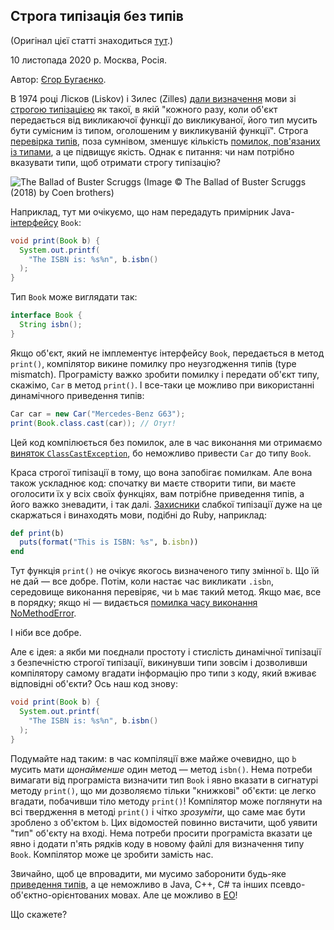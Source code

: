 ## Строга типізація без типів

(Оригінал цієї статті знаходиться [тут](https://www.yegor256.com/2020/11/10/typing-without-types.html).)

10 листопада 2020 р. Москва, Росія.

Автор: [Єгор Бугаєнко](https://www.yegor256.com).

В 1974 році Лісков (Liskov) і Зилес (Zilles) [дали визначення](https://dl.acm.org/doi/abs/10.1145/942572.807045) мови зі [строгою типізацією](https://en.wikipedia.org/wiki/Strong_and_weak_typing) як такої, в якій "кожного разу, коли об'єкт передається від викликаючої функції до викликуваної, його тип мусить бути сумісним із типом, оголошеним у викликуваній функції". Строга [перевірка типів](https://en.wikipedia.org/wiki/Type_system), поза сумнівом, зменшує кількість [помилок, пов'язаних із типами](https://en.wikipedia.org/wiki/Type_system#Type_errors), а це підвищує якість. Однак є питання: чи нам потрібно вказувати типи, щоб отримати строгу типізацію?

![The Ballad of Buster Scruggs](/the-ballad-of-buster-scruggs.jpg)
(Image :copyright: The Ballad of Buster Scruggs (2018) by Coen brothers)

Наприклад, тут ми очікуємо, що нам передадуть примірник Java-[інтерфейсу](https://docs.oracle.com/javase/tutorial/java/concepts/interface.html) `Book`:

```java
void print(Book b) {
  System.out.printf(
    "The ISBN is: %s%n", b.isbn()
  );
}
```

Тип `Book` може виглядати так:

```java
interface Book {
  String isbn();
}
```

Якщо об'єкт, який не імплементує інтерфейсу `Book`, передається в метод `print()`, компілятор викине помилку про неузгодження типів (type mismatch). Програмісту важко зробити помилку і передати об'єкт типу, скажімо, `Car` в метод `print()`. І все-таки це можливо при використанні динамічного приведення типів:

```java
Car car = new Car("Mercedes-Benz G63");
print(Book.class.cast(car)); // Отут!
```

Цей код компілюється без помилок, але в час виконання ми отримаємо [виняток `ClassCastException`](https://docs.oracle.com/javase/7/docs/api/java/lang/ClassCastException.html), бо неможливо привести `Car` до типу `Book`.

Краса строгої типізації в тому, що вона запобігає помилкам. Але вона також ускладнює код: спочатку ви маєте створити типи, ви маєте оголосити їх у всіх своїх функціях, вам потрібне приведення типів, а його важко зневадити, і так далі. [Захисники](https://softwareengineering.stackexchange.com/questions/38002) слабкої типізації дуже на це скаржаться і винаходять мови, подібні до Ruby, наприклад:

```ruby
def print(b)
  puts(format("This is ISBN: %s", b.isbn))
end
```

Тут функція `print()` не очікує якогось визначеного типу змінної `b`. Що їй не дай — все добре. Потім, коли настає час викликати `.isbn`, середовище виконання перевіряє, чи `b` має такий метод. Якщо має, все в порядку; якщо ні — видається [помилка часу виконання NoMethodError](https://ruby-doc.org/core-2.5.0/NoMethodError.html).

І ніби все добре.

Але є ідея: а якби ми поєднали простоту і стислість динамічної типізації з безпечністю строгої типізації, викинувши типи зовсім і дозволивши компілятору самому вгадати інформацію про типи з коду, який вживає відповідні об'єкти? Ось наш код знову:

```java
void print(Book b) {
  System.out.printf(
    "The ISBN is: %s%n", b.isbn()
  );
}
```

Подумайте над таким: в час компіляції вже майже очевидно, що `b` мусить мати *щонайменше* один метод — метод `isbn()`. Нема потреби вимагати від програміста визначити тип `Book` і явно вказати в сигнатурі методу `print()`, що ми дозволяємо тільки "книжкові" об'єкти: це легко вгадати, побачивши тіло методу `print()`! Компілятор може поглянути на всі твердження в методі `print()` і чітко *зрозуміти*, що саме має бути зроблено з об'єктом `b`. Цих відомостей повинно вистачити, щоб уявити "тип" об'єкту на вході. Нема потреби просити програміста вказати це явно і додати п'ять рядків коду в новому файлі для визначення типу `Book`. Компілятор може це зробити замість нас.

Звичайно, щоб це впровадити, ми мусимо заборонити будь-яке [приведення типів](https://www.yegor256.com/2015/04/02/class-casting-is-anti-pattern.html), а це неможливо в Java, C++, C# та інших псевдо-об'єктно-орієнтованих мовах. Але це можливо в [EO](https://www.eolang.org/)!

Що скажете?
